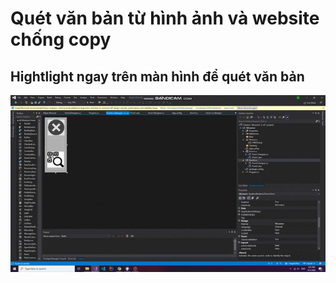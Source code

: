 # Quét văn bản từ hình ảnh và website chống copy
 ## Hightlight ngay trên màn hình để quét văn bản
![Preview](Image/review1.gif)

 
